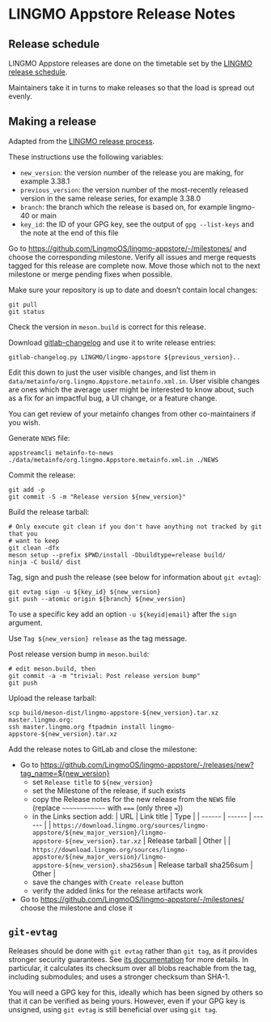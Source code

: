 LINGMO Appstore Release Notes
===

Release schedule
---

LINGMO Appstore releases are done on the timetable set by the [LINGMO release schedule](https://release.lingmo.org/calendar/).

Maintainers take it in turns to make releases so that the load is spread out evenly.

Making a release
---

Adapted from the [LINGMO release process](https://handbook.lingmo.org/maintainers/making-a-release.html).

These instructions use the following variables:
 - `new_version`: the version number of the release you are making, for example 3.38.1
 - `previous_version`: the version number of the most-recently released version in the same release series, for example 3.38.0
 - `branch`: the branch which the release is based on, for example lingmo-40 or main
 - `key_id`: the ID of your GPG key, see the output of `gpg --list-keys` and the note at the end of this file

Go to https://github.com/LingmoOS/lingmo-appstore/-/milestones/ and
choose the corresponding milestone. Verify all issues and merge requests
tagged for this release are complete now. Move those which not to the next
milestone or merge pending fixes when possible.

Make sure your repository is up to date and doesn’t contain local changes:
```
git pull
git status
```

Check the version in `meson.build` is correct for this release.

Download
[gitlab-changelog](https://github.com/LingmoOS/pwithnall/gitlab-changelog) and use
it to write release entries:
```
gitlab-changelog.py LINGMO/lingmo-appstore ${previous_version}..
```

Edit this down to just the user visible changes, and list them in
`data/metainfo/org.lingmo.Appstore.metainfo.xml.in`. User visible changes are ones
which the average user might be interested to know about, such as a fix for an
impactful bug, a UI change, or a feature change.

You can get review of your metainfo changes from other co-maintainers if you wish.

Generate `NEWS` file:
```
appstreamcli metainfo-to-news ./data/metainfo/org.lingmo.Appstore.metainfo.xml.in ./NEWS
```

Commit the release:
```
git add -p
git commit -S -m "Release version ${new_version}"
```

Build the release tarball:
```
# Only execute git clean if you don't have anything not tracked by git that you
# want to keep
git clean -dfx
meson setup --prefix $PWD/install -Dbuildtype=release build/
ninja -C build/ dist
```

Tag, sign and push the release (see below for information about `git evtag`):
```
git evtag sign -u ${key_id} ${new_version}
git push --atomic origin ${branch} ${new_version}
```
To use a specific key add an option `-u ${keyid|email}` after the `sign` argument.

Use `Tag ${new_version} release` as the tag message.

Post release version bump in `meson.build`:
```
# edit meson.build, then
git commit -a -m "trivial: Post release version bump"
git push
```

Upload the release tarball:
```
scp build/meson-dist/lingmo-appstore-${new_version}.tar.xz master.lingmo.org:
ssh master.lingmo.org ftpadmin install lingmo-appstore-${new_version}.tar.xz
```

Add the release notes to GitLab and close the milestone:
 - Go to https://github.com/LingmoOS/lingmo-appstore/-/releases/new?tag_name=${new_version}
   - set `Release title` to `${new_version}`
   - set the Milestone of the release, if such exists
   - copy the Release notes for the new release from the `NEWS` file
     (replace `~~~~~~~~~~~~` with `===` (only three `=`))
   - in the Links section add:
     | URL | Link title | Type |
     | ------ | ------ | ------ |
     | `https://download.lingmo.org/sources/lingmo-appstore/${new_major_version}/lingmo-appstore-${new_version}.tar.xz` | Release tarball | Other |
     | `https://download.lingmo.org/sources/lingmo-appstore/${new_major_version}/lingmo-appstore-${new_version}.sha256sum` | Release tarball sha256sum | Other |
   - save the changes with `Create release` button
   - verify the added links for the release artifacts work
 - Go to https://github.com/LingmoOS/lingmo-appstore/-/milestones/
   choose the milestone and close it

`git-evtag`
---

Releases should be done with `git evtag` rather than `git tag`, as it provides
stronger security guarantees. See
[its documentation](https://github.com/cgwalters/git-evtag) for more details.
In particular, it calculates its checksum over all blobs reachable from the tag,
including submodules; and uses a stronger checksum than SHA-1.

You will need a GPG key for this, ideally which has been signed by others so
that it can be verified as being yours. However, even if your GPG key is
unsigned, using `git evtag` is still beneficial over using `git tag`.
